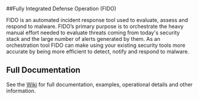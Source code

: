 ##Fully Integrated Defense Operation (FIDO)

FIDO is an automated incident response tool used to evaluate, assess and respond to malware. FIDO’s primary purpose is to orchestrate the heavy manual effort needed to evaluate threats coming from today's security stack and the large number of alerts generated by them. As an orchestration tool FIDO can make using your existing security tools more accurate by being more efficient to detect, notify and respond to malware.

## Full Documentation

See the [Wiki](https://github.com/Netflix/Fido/wiki/) for full documentation, examples, operational details and other information.
